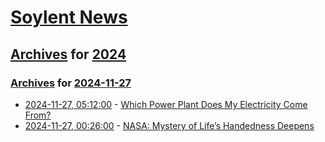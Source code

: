 # [Soylent News](../../../README.md)

## [Archives](../../index.md) for [2024](../index.md)

### [Archives](../../index.md) for [2024-11-27](index.md)

* [2024-11-27, 05:12:00](https://soylentnews.org/article.pl?sid=24/11/26/1223216&from=rss) - [Which Power Plant Does My Electricity Come From?](https://soylentnews.org/article.pl?sid=24/11/26/1223216&from=rss)
* [2024-11-27, 00:26:00](https://soylentnews.org/article.pl?sid=24/11/26/1218207&from=rss) - [NASA: Mystery of Life’s Handedness Deepens](https://soylentnews.org/article.pl?sid=24/11/26/1218207&from=rss)
